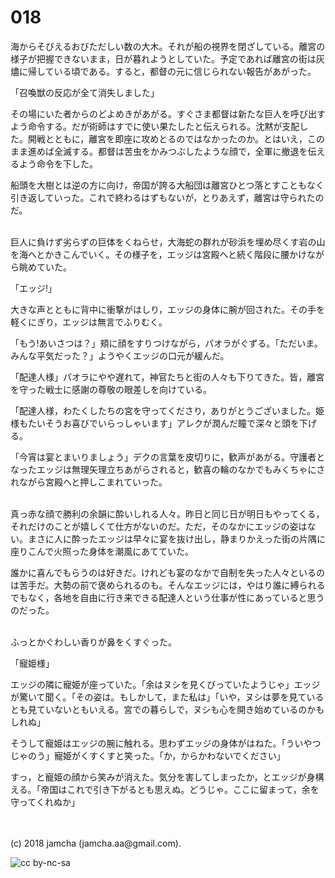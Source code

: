 # 018

海からそびえるおびただしい数の大木。それが船の視界を閉ざしている。離宮の様子が把握できないまま，日が暮れようとしていた。予定であれば離宮の街は灰燼に帰している頃である。すると，都督の元に信じられない報告があがった。  

「召喚獣の反応が全て消失しました」  

その場にいた者からのどよめきがあがる。すぐさま都督は新たな巨人を呼び出すよう命令する。だが術師はすでに使い果たしたと伝えられる。沈黙が支配した。開戦とともに，離宮を即座に攻めとるのではなかったのか。とはいえ，このまま進めば全滅する。都督は苦虫をかみつぶしたような顔で，全軍に撤退を伝えるよう命令を下した。  

船頭を大樹とは逆の方に向け，帝国が誇る大船団は離宮ひとつ落とすこともなく引き返していった。これで終わるはずもないが，とりあえず，離宮は守られたのだ。  

<br>  
巨人に負けず劣らずの巨体をくねらせ，大海蛇の群れが砂浜を埋め尽くす岩の山を海へとかきこんでいく。その様子を，エッジは宮殿へと続く階段に腰かけながら眺めていた。  

「エッジ!」  

大きな声とともに背中に衝撃がはしり，エッジの身体に腕が回された。その手を軽くにぎり，エッジは無言でふりむく。  

「もう!あいさつは？」頬に顔をすりつけながら，パオラがぐずる。「ただいま。みんな平気だった？」ようやくエッジの口元が緩んだ。  

「配達人様」パオラにやや遅れて，神官たちと街の人々も下りてきた。皆，離宮を守った戦士に感謝の尊敬の眼差しを向けている。  

「配達人様，わたくしたちの宮を守ってくださり，ありがとうございました。姫様もたいそうお喜びでいらっしゃいます」アレクが潤んだ瞳で深々と頭を下げる。  

「今宵は宴とまいりましょう」デクの言葉を皮切りに，歓声があがる。守護者となったエッジは無理矢理立ちあがらされると，歓喜の輪のなかでもみくちゃにされながら宮殿へと押しこまれていった。  

<br>  
真っ赤な顔で勝利の余韻に酔いしれる人々。昨日と同じ日が明日もやってくる，それだけのことが嬉しくて仕方がないのだ。ただ，そのなかにエッジの姿はない。まさに人に酔ったエッジは早々に宴を抜け出し，静まりかえった街の片隅に座りこんで火照った身体を潮風にあてていた。  

誰かに喜んでもらうのは好きだ。けれども宴のなかで自制を失った人々といるのは苦手だ。大勢の前で褒められるのも。そんなエッジには，やはり誰に縛られるでもなく，各地を自由に行き来できる配達人という仕事が性にあっていると思うのだった。  

<br>  
ふっとかぐわしい香りが鼻をくすぐった。  

「寵姫様」  

エッジの隣に寵姫が座っていた。「余はヌシを見くびっていたようじゃ」エッジが驚いて聞く。「その姿は。もしかして，また私は」「いや，ヌシは夢を見ているとも見ていないともいえる。宮での暮らしで，ヌシも心を開き始めているのかもしれぬ」  

そうして寵姫はエッジの腕に触れる。思わずエッジの身体がはねた。「ういやつじゃのう」寵姫がくすくすと笑った。「か，からかわないでください」  

すっ，と寵姫の顔から笑みが消えた。気分を害してしまったか，とエッジが身構える。「帝国はこれで引き下がるとも思えぬ。どうじゃ。ここに留まって，余を守ってくれぬか」  

<br>  
<br>  
(c) 2018 jamcha (jamcha.aa@gmail.com).  

![cc by-nc-sa](http://i.creativecommons.org/l/by-nc-sa/4.0/88x31.png)
